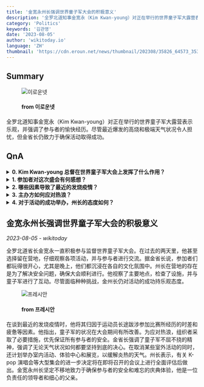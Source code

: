 ```yaml
---
title: '金宽永州长强调世界童子军大会的积极意义'
description: '全罗北道知事金宽永（Kim Kwan-young）对正在举行的世界童子军大露营表示乐观，并强调了参与者的愉快经历。尽管最近爆发的高烧和极端天气状况令人担忧，但金省长仍致力于确保活动取得成功。'
category: 'Politics'
keywords: '김관영'
date: '2023-08-05'
author: 'wikitoday.io'
language: 'ZH'
thumbnail: 'https://cdn.eroun.net/news/thumbnail/202308/35826_64573_3536_v150.jpg'
---
```


## Summary



<figure>
    <img src="https://cdn.eroun.net/news/thumbnail/202308/35826_64573_3536_v150.jpg" alt="이로운넷" />
    <figcaption>
        <h4> from 이로운넷</h4>
    </figcaption>
</figure>


全罗北道知事金宽永（Kim Kwan-young）对正在举行的世界童子军大露营表示乐观，并强调了参与者的愉快经历。尽管最近爆发的高烧和极端天气状况令人担忧，但金省长仍致力于确保活动取得成功。


## QnA


<details>
    <summary><b>0. Kim Kwan-young 总督在世界童子军大会上发挥了什么作用？</b></summary>
    金宽永省长一直在监督世界童子军大露营活动，并选择在过去两天留在营地，以确保安全并解决任何问题。
</details>

<details>
    <summary><b>1. 参加者对这次盛会有何感想？</b></summary>
    据金省长说，参加者们玩得很开心，尤其是晚上的文化活动。
</details>

<details>
    <summary><b>2. 哪些因素导致了最近的发烧疫情？</b></summary>
    金州长将发烧的原因归结为运动员长途跋涉参加大运会造成的时差和疲惫。
</details>

<details>
    <summary><b>3. 主办方如何应对热浪？</b></summary>
    主办方采取了一些措施，如将室内活动、体验中心和展品移至室内，取消某些室外活动，以便在热浪中优先保证参与者的安全。
</details>

<details>
    <summary><b>4. 对于活动的成功举办，州长的态度如何？</b></summary>
    金州长对此次活动的成功保持乐观，并强调了该活动不屈不挠的精神。
</details>



## 金宽永州长强调世界童子军大会的积极意义

_2023-08-05 - wikitoday_

全罗北道省长金宽永一直积极参与监督世界童子军大会。在过去的两天里，他甚至选择留在营地，仔细观察各项活动，并与参与者进行交流。据金省长说，参加者们都玩得很开心，尤其是晚上，他们都沉浸在各自的文化氛围中。州长在营地的存在是为了解决安全问题，确保大会顺利进行。他视察了主要地点，检查了设施，并与童子军进行了互动。尽管面临种种挑战，金州长仍对活动的成功持乐观态度。


<figure>
    <img src="https://cdn.pressian.com/_resources/10/2023/08/04/2023080410440197244_l.png" alt="프레시안" />
    <figcaption>
        <h4> from 프레시안</h4>
    </figcaption>
</figure>


在谈到最近的发烧疫情时，他将其归因于运动员长途跋涉参加比赛所经历的时差和疲惫等因素。他指出，童子军的状况在大会期间有所改善。为应对热浪，组织者采取了必要措施，优先保证所有参与者的安全。金省长强调了童子军不屈不挠的精神，强调了无论天气状况如何都要坚持到底的决心。在取消某些室外活动的同时，还计划举办室内活动、体验中心和展览，以缓解炎热的天气。州长表示，有关 K-pop 演唱会等大型集会的进一步决定将在即将召开的会议上进行全面评估后做出。金宽永州长坚定不移地致力于确保参与者的安全和难忘的庆典体验，他是一位负责任的领导者和细心的父亲。
